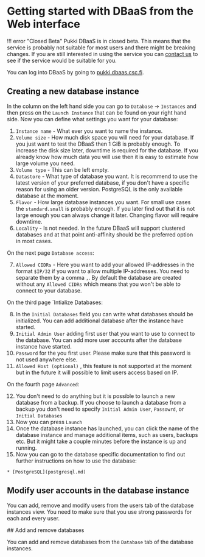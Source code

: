 # Getting started with DBaaS from the Web interface

!!! error "Closed Beta"
    Pukki DBaaS is in closed beta. This means that the service is probably not suitable for most users
    and there might be breaking changes. If you are still interested in using the service you can
    [contact us](../../support/contact.md) to see if the service would be suitable for you.

You can log into DBaaS by going to [pukki.dbaas.csc.fi](https://pukki.dbaas.csc.fi).

## Creating a new database instance

In the column on the left hand side you can go to `Database` -> `Instances` and then press on the `Launch Instance` that can be found on your right hand side.
Now you can define what settings you want for your database:

1. `Instance name` - What ever you want to name the instance.
2. `Volume size` - How much disk space you will need for your database. If you just want to test the DBaaS then 1 GiB is probably enough. To increase the disk size later, downtime is required for the database. If you already know how much data you will use then it is easy to estimate how large volume you need.
3. `Volume type` - This can be left empty.
4. `Datastore` - What type of database you want. It is recommend to use the latest version of your preferred database, if you don't have a specific reason for using an older version. PostgreSQL is the only available database at the moment.
5. `Flavor` - How large database instances you want. For small use cases the `standard.small` is probably enough. If you later find out that it is not large enough you can always change it later. Changing flavor will require downtime.
6. `Locality` - Is not needed. In the future DBaaS will support clustered databases and at that point anti-affinity should be the preferred option in most cases.

On the next page `Database access`:

7. `Allowed CIDRs` - Here you want to add your allowed IP-addresses in the format `$IP/32` if you want to allow multiple IP-addresses. You need to separate them by a comma `,`. By default the database are created without any `Allowed CIDRs` which means that you won't be able to connect to your database.

On the third page `Intialize Databases:

8. In the `Initial Databases` field you can write what databases should be initialized. You can add additional database after the instance have started.
9. `Initial Admin User` adding first user that you want to use to connect to the database. You can add more user accounts after the database instance have started.
10. `Password` for the you first user. Please make sure that this password is not used anywhere else.
11. `Allowed Host (optional)` , this feature is not supported at the moment but in the future it will possible to limit users access based on IP.

On the fourth page `Advanced`:

12. You don't need to do anything but it is possible to launch a new database from a backup. If you choose to launch a database from a backup you don't need to specify `Initial Admin User`, `Passowrd`, or `Initial Databases`
13. Now you can press `Launch`
14. Once the database instance has launched, you can click the name of the database instance and manage additional items, such as users, backups etc. But it might take a couple minutes before the instance is up and running.
15.  Now you can go to the database specific documentation to find out further instructions on how to use the database:

	* [PostgreSQL](postgresql.md)

## Modify user accounts in the database instance

You can add, remove and modify users from the users tab of the database instances view. You need to make sure that you use strong passwords for each and every user.

## Add and remove databases

You can add and remove databases from the `Database` tab of the database instances.
